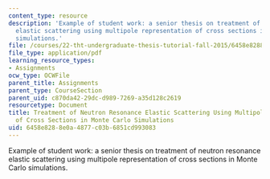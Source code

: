 ```yaml
---
content_type: resource
description: 'Example of student work: a senior thesis on treatment of neutron resonance
  elastic scattering using multipole representation of cross sections in Monte Carlo
  simulations.'
file: /courses/22-tht-undergraduate-thesis-tutorial-fall-2015/6458e8288e0a4877c03b6851cd993083_MIT22_THTF15_prosp_ex1.pdf
file_type: application/pdf
learning_resource_types:
- Assignments
ocw_type: OCWFile
parent_title: Assignments
parent_type: CourseSection
parent_uid: c870da42-29dc-d989-7269-a35d128c2619
resourcetype: Document
title: Treatment of Neutron Resonance Elastic Scattering Using Multipole Representation
  of Cross Sections in Monte Carlo Simulations
uid: 6458e828-8e0a-4877-c03b-6851cd993083
---
```

Example of student work: a senior thesis on treatment of neutron resonance elastic scattering using multipole representation of cross sections in Monte Carlo simulations.

